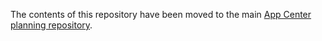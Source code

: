 The contents of this repository have been moved to the main [App Center planning repository](https://github.com/Microsoft/appcenter/).